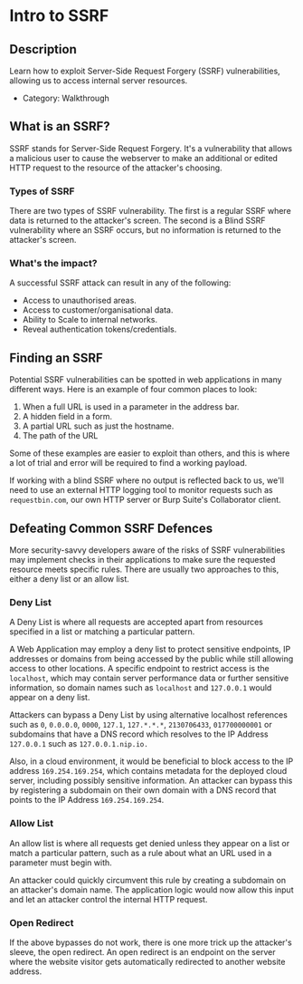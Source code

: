 # Intro to SSRF

## Description

Learn how to exploit Server-Side Request Forgery (SSRF) vulnerabilities, allowing us to access internal server resources.
* Category: Walkthrough

## What is an SSRF?

SSRF stands for Server-Side Request Forgery. It's a vulnerability that allows a malicious user to cause the webserver to make an additional or edited HTTP request to the resource of the attacker's choosing.

### Types of SSRF

There are two types of SSRF vulnerability. The first is a regular SSRF where data is returned to the attacker's screen. The second is a Blind SSRF vulnerability where an SSRF occurs, but no information is returned to the attacker's screen.

### What's the impact?

A successful SSRF attack can result in any of the following:
* Access to unauthorised areas.
* Access to customer/organisational data.
* Ability to Scale to internal networks.
* Reveal authentication tokens/credentials.

## Finding an SSRF

Potential SSRF vulnerabilities can be spotted in web applications in many different ways. Here is an example of four common places to look:
1. When a full URL is used in a parameter in the address bar.
2. A hidden field in a form.
3. A partial URL such as just the hostname.
4. The path of the URL

Some of these examples are easier to exploit than others, and this is where a lot of trial and error will be required to find a working payload.

If working with a blind SSRF where no output is reflected back to us, we'll need to use an external HTTP logging tool to monitor requests such as `requestbin.com`, our own HTTP server or Burp Suite's Collaborator client.

## Defeating Common SSRF Defences

More security-savvy developers aware of the risks of SSRF vulnerabilities may implement checks in their applications to make sure the requested resource meets specific rules. There are usually two approaches to this, either a deny list or an allow list.

### Deny List

A Deny List is where all requests are accepted apart from resources specified in a list or matching a particular pattern.

A Web Application may employ a deny list to protect sensitive endpoints, IP addresses or domains from being accessed by the public while still allowing access to other locations. A specific endpoint to restrict access is the `localhost`, which may contain server performance data or further sensitive information, so domain names such as `localhost` and `127.0.0.1` would appear on a deny list.

Attackers can bypass a Deny List by using alternative localhost references such as `0`, `0.0.0.0`, `0000`, `127.1`, `127.*.*.*`, `2130706433`, `017700000001` or subdomains that have a DNS record which resolves to the IP Address `127.0.0.1` such as `127.0.0.1.nip.io.`

Also, in a cloud environment, it would be beneficial to block access to the IP address `169.254.169.254`, which contains metadata for the deployed cloud server, including possibly sensitive information. An attacker can bypass this by registering a subdomain on their own domain with a DNS record that points to the IP Address `169.254.169.254`.

### Allow List

An allow list is where all requests get denied unless they appear on a list or match a particular pattern, such as a rule about what an URL used in a parameter must begin with.

An attacker could quickly circumvent this rule by creating a subdomain on an attacker's domain name. The application logic would now allow this input and let an attacker control the internal HTTP request.

### Open Redirect

If the above bypasses do not work, there is one more trick up the attacker's sleeve, the open redirect. An open redirect is an endpoint on the server where the website visitor gets automatically redirected to another website address.